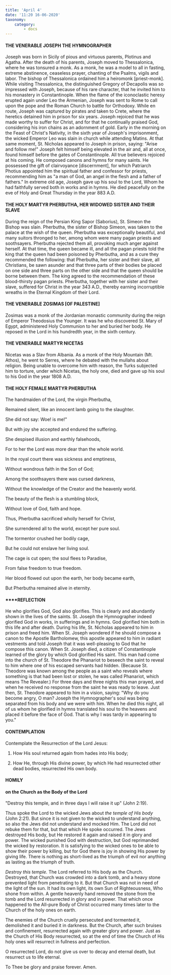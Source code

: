 ```yaml
---
title: 'April 4'
date: '11:20 16-06-2020'
taxonomy:
    category:
        - docs
---
```


#### THE VENERABLE JOSEPH THE HYMNOGRAPHER

Joseph was born in Sicily of pious and virtuous parents, Plotinus and Agatha. After the death of his parents, Joseph moved to Thessalonica, where he was tonsured a monk. As a monk, he was a model to all in fasting, extreme abstinence, ceaseless prayer, chanting of the Psalms, vigils and labor. The bishop of Thessalonica ordained him a heiromonk [priest-monk]. While visiting Thessalonica, the distinguished Gregory of Decapolis was so impressed with Joseph, because of his rare character, that he invited him to his monastery in Constantinople. When the flame of the iconoclastic heresy erupted again under Leo the Armenian, Joseph was sent to Rome to call upon the pope and the Roman Church to battle for Orthodoxy. While en route, Joseph was captured by pirates and taken to Crete, where the heretics detained him in prison for six years. Joseph rejoiced that he was made worthy to suffer for Christ, and for that he continually praised God, considering his iron chains as an adornment of gold. Early in the morning on the Feast of Christ's Nativity, in the sixth year of Joseph's imprisonment, the wicked Emperor Leo was slain in church while attending Matins. At that same moment, St. Nicholas appeared to Joseph in prison, saying: "Arise and follow me!" Joseph felt himself being elevated in the air and, all at once, found himself before the gates of Constantinople. All true believers rejoiced at his coming. He composed canons and hymns for many saints. He possessed the gift of clairvoyance [discernment], for which Patriarch Photius appointed him the spiritual father and confessor for priests, recommending him as "a man of God, an angel in the flesh and a father of fathers." In extreme old age, Joseph gave up his soul to the Lord, Whom he had faithfully served both in works and in hymns. He died peacefully on the eve of Holy and Great Thursday in the year 883 A.D.

#### THE HOLY MARTYR PHERBUTHA, HER WIDOWED SISTER AND THEIR SLAVE

During the reign of the Persian King Sapor (Saborius), St. Simeon the Bishop was slain. Pherbutha, the sister of Bishop Simeon, was taken to the palace at the wish of the queen. Pherbutha was exceptionally beautiful, and many suitors thronged to her, among whom were many pagan priests and soothsayers. Pherbutha rejected them all, provoking much anger against herself. At that time, the queen became ill, and all the pagan priests told the king that the queen had been poisoned by Pherbutha, and as a cure they recommended the following: that Pherbutha, her sister and their slave, all Christians, be sawn asunder and that three parts of their bodies be placed on one side and three parts on the other side and that the queen should be borne between them. The king agreed to the recommendation of these blood-thirsty pagan priests. Pherbutha, together with her sister and their slave, suffered for Christ in the year 343 A.D., thereby earning incorruptible wreaths in the Eternal Kingdom of their Lord.

#### THE VENERABLE ZOSIMAS [OF PALESTINE]

Zosimas was a monk of the Jordanian monastic community during the reign of Emperor Theodosius the Younger. It was he who discovered St. Mary of Egypt, administered Holy Communion to her and buried her body. He reposed in the Lord in his hundredth year, in the sixth century.

#### THE VENERABLE MARTYR NICETAS

Nicetas was a Slav from Albania. As a monk of the Holy Mountain (Mt. Athos), he went to Serres, where he debated with the mullahs about religion. Being unable to overcome him with reason, the Turks subjected him to torture, under which Nicetas, the holy one, died and gave up his soul to his God in the year 1808 A.D.


#### THE HOLY FEMALE MARTYR PHERBUTHA

The handmaiden of the Lord, the virgin Pherbutha,

Remained silent, like an innocent lamb going to the slaughter.

She did not say: Woe! is me!"

But with joy she accepted and endured the suffering.

She despised illusion and earthly falsehoods,

For to her the Lord was more dear than the whole world.

In the royal court there was sickness and emptiness,

Without wondrous faith in the Son of God;

Among the soothsayers there was cursed darkness,

Without the knowledge of the Creator and the heavenly world.

The beauty of the flesh is a stumbling block,

Without love of God, faith and hope.

Thus, Pherbutha sacrificed wholly herself for Christ,

She surrendered all to the world, except her pure soul.

The tormentor crushed her bodily cage,

But he could not enslave her living soul.

The cage is cut open; the soul flees to Paradise,

From false freedom to true freedom.

Her blood flowed out upon the earth, her body became earth,

But Pherbutha remained alive in eternity.




#### ****REFLECTION

He who glorifies God, God also glorifies. This is clearly and abundantly shown in the lives of the saints. St. Joseph the Hymnographer indeed glorified God in works, in sufferings and in hymns. God glorified him both in this life and after death. During his life, St. Nicholas appeared to him in prison and freed him. When St. Joseph wondered if he should compose a canon to the Apostle Bartholomew, this apostle appeared to him in radiant vestments and told Joseph that it was well-pleasing to God that he compose this canon. When St. Joseph died, a citizen of Constantinople learned of the glory by which God glorified His saint. This man had come into the church of St. Theodore the Phanariot to beseech the saint to reveal to him where one of his escaped servants had hidden. (Because St. Theodore was known among the people as a saint who reveals where something is that had been lost or stolen, he was called Phanariot, which means The Revealer.) For three days and three nights this man prayed, and when he received no response from the saint he was ready to leave. Just then, St. Theodore appeared to him in a vision, saying: "Why do you become angry, O man? Joseph the Hymnographer's soul was being separated from his body and we were with him. When he died this night, all of us whom he glorified in hymns translated his soul to the heavens and placed it before the face of God. That is why I was tardy in appearing to you."



#### CONTEMPLATION

Contemplate the Resurrection of the Lord Jesus:

1.  How His soul returned again from hades into His body;

1.  How He, through His divine power, by which He had resurrected other dead bodies, resurrected His own body.



#### HOMILY


#### on the Church as the Body of the Lord

"Destroy this temple, and in three days I will raise it up" (John 2:19).

Thus spoke the Lord to the wicked Jews about *the temple of His body* (John 2:21). But since it is not given to the wicked to understand anything, so also the Jews did not understand and mocked Him. The Lord did not rebuke them for that, but that which He spoke occurred. The Jews destroyed His body, but He restored it again and raised it in glory and power. The wicked punished God with destruction, but God reprimanded the wicked by restoration. It is satisfying to the wicked ones to be able to show their power by killing, but for God there is joy in showing His power by giving life. There is nothing as short-lived as the triumph of evil nor anything as lasting as the triumph of truth.

*Destroy this temple.* The Lord referred to His body as the Church. Destroyed, that Church was crowded into a dark tomb, and a heavy stone prevented light from penetrating to it. But that Church was not in need of the light of the sun. It had its own light, its own Sun of Righteousness, Who shone from within. A gentle heavenly hand removed the stone from the tomb and the Lord resurrected in glory and in power. That which once happened to the All-pure Body of Christ occurred many times later to the Church of the holy ones on earth.

The enemies of the Church cruelly persecuted and tormented it, demolished it and buried it in darkness. But the Church, after such bruises and confinement, resurrected again with greater glory and power. Just as the Church of His Body resurrected, so at the end of time the Church of His holy ones will resurrect in fullness and perfection.

O resurrected Lord, do not give us over to decay and eternal death, but resurrect us to life eternal.

To Thee be glory and praise forever. Amen.

  

